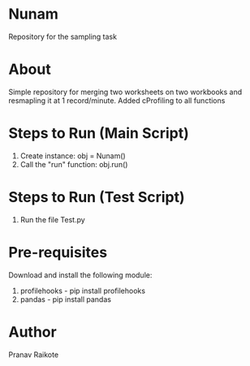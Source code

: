 # Nunam
Repository for the sampling task

# About
Simple repository for merging two worksheets on two workbooks and resmapling it at 1 record/minute. Added cProfiling to all functions <br>

# Steps to Run (Main Script)
1. Create instance: obj = Nunam()
2. Call the "run" function: obj.run()

# Steps to Run (Test Script)
1. Run the file Test.py

# Pre-requisites
Download and install the following module: <br> 
1. profilehooks - pip install profilehooks <br>
2. pandas - pip install pandas <br>


# Author
Pranav Raikote
